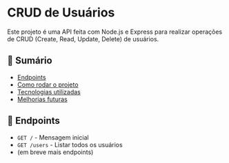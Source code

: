 # CRUD de Usuários

Este projeto é uma API feita com Node.js e Express para realizar operações de CRUD (Create, Read, Update, Delete) de usuários.

## 📑 Sumário

- [Endpoints](#endpoints)
- [Como rodar o projeto](#como-rodar-o-projeto)
- [Tecnologias utilizadas](#tecnologias-utilizadas)
- [Melhorias futuras](#melhorias-futuras)

## 🚀 Endpoints

- `GET /` - Mensagem inicial
- `GET /users` - Listar todos os usuários
- (em breve mais endpoints)
